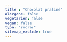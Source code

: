 ```yaml
---
title : "Chocolat praliné"
alergene: false
vegetarien: false
vegan: false
type: "sucres"
sitemap_exclude: true
--- 
```

